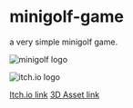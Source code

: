 # minigolf-game
a very simple minigolf game.

![minigolf logo](https://i.hizliresim.com/1o6nic5.png) 

![itch.io logo](https://i.hizliresim.com/mos842k.png) 

[Itch.io link](https://gr4ndsmurf.itch.io/g4-mini-golf-demo)
[3D Asset link](https://www.kenney.nl/assets/minigolf-kit)
